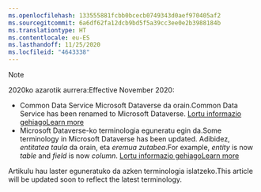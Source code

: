 ```yaml
---
ms.openlocfilehash: 133555881fcbb0bcecb0749343d0aef970405af2
ms.sourcegitcommit: 6a6df62fa12dcb9bd5f5a39cc3ee0e2b3988184b
ms.translationtype: HT
ms.contentlocale: eu-ES
ms.lasthandoff: 11/25/2020
ms.locfileid: "4643338"
---
```

> [!NOTE]
> <span data-ttu-id="769a8-101">2020ko azarotik aurrera:</span><span class="sxs-lookup"><span data-stu-id="769a8-101">Effective November 2020:</span></span>
> - <span data-ttu-id="769a8-102">Common Data Service Microsoft Dataverse da orain.</span><span class="sxs-lookup"><span data-stu-id="769a8-102">Common Data Service has been renamed to Microsoft Dataverse.</span></span> [<span data-ttu-id="769a8-103">Lortu informazio gehiago</span><span class="sxs-lookup"><span data-stu-id="769a8-103">Learn more</span></span>](https://aka.ms/PAuAppBlog)
> - <span data-ttu-id="769a8-104">Microsoft Dataverse-ko terminologia eguneratu egin da.</span><span class="sxs-lookup"><span data-stu-id="769a8-104">Some terminology in Microsoft Dataverse has been updated.</span></span> <span data-ttu-id="769a8-105">Adibidez, *entitatea* *taula* da orain, eta *eremua* *zutabea*.</span><span class="sxs-lookup"><span data-stu-id="769a8-105">For example, *entity* is now *table* and *field* is now *column*.</span></span> [<span data-ttu-id="769a8-106">Lortu informazio gehiago</span><span class="sxs-lookup"><span data-stu-id="769a8-106">Learn more</span></span>](https://go.microsoft.com/fwlink/?linkid=2147247)
>
> <span data-ttu-id="769a8-107">Artikulu hau laster eguneratuko da azken terminologia islatzeko.</span><span class="sxs-lookup"><span data-stu-id="769a8-107">This article will be updated soon to reflect the latest terminology.</span></span>
